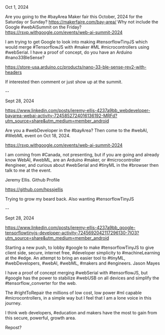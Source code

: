 

Oct 1, 2024

Are you going to the #bayArea Maker fair this October, 2024 for the Saturday or Sunday?  https://makerfaire.com/bay-area/   Why not include the Google #webAiSummit on the Friday? https://rsvp.withgoogle.com/events/web-ai-summit-2024



I am trying to get Google to look into making #tensorflowTinyJS which would merge #TensorflowJS with #maker #ML #microcontrollers using #webSerial. I have a proof of concept, do you have an Arduino  #nano33BleSense?  



https://store-usa.arduino.cc/products/nano-33-ble-sense-rev2-with-headers



If interested then comment or just show up at the summit.



--

Sept 28, 2024

https://www.linkedin.com/posts/jeremy-ellis-4237a9bb_webdeveloper-bayarea-webai-activity-7245852724016136192-MRFd?utm_source=share&utm_medium=member_android


Are you a #webDeveloper in the #bayArea?  Then come to the #webAI, #WebML event on Oct 18, 2024.

https://rsvp.withgoogle.com/events/web-ai-summit-2024

I am coming from #Canada, not presenting, but if you are going and already know WebAI, #webML, are an Arduino #maker, or #microcontroller #engineer, and curious about #webSerial and #tinyML in the #browser then talk to me at the event.


Jeremy Ellis.
Github Profile

https://github.com/hpssjellis

Trying to grow my beard back. Also wanting #tensorflowTinyJS




--





Sept 28, 2024

https://www.linkedin.com/posts/jeremy-ellis-4237a9bb_google-tensorflowtinyjs-developer-activity-7245692042117296130-7lO3?utm_source=share&utm_medium=member_android


Starting a new push, to lobby #google to make #tensorflowTinyJS to give client side, secure, internet free, #developer simplicity to #machineLearning at the #edge. An attempt to bring an easier tool to #tinyML,  #webDevelopers, #webAI, #webML, #makers and #engineers. Jason Mayes 

I have a proof of concept merging #webSerial with #tensorflowJS, but #google has the power to stabilize #webUSB on all devices and simplify the #tensorflow_converter for the web.

The #rightToRepair the millions of low cost, low power #ml capable #microcontrollers, in a simple way but I feel that I am a lone voice in this journey.

I think web developers, #education and makers have the most to gain from this secure, powerful, growth area.

Repost?





